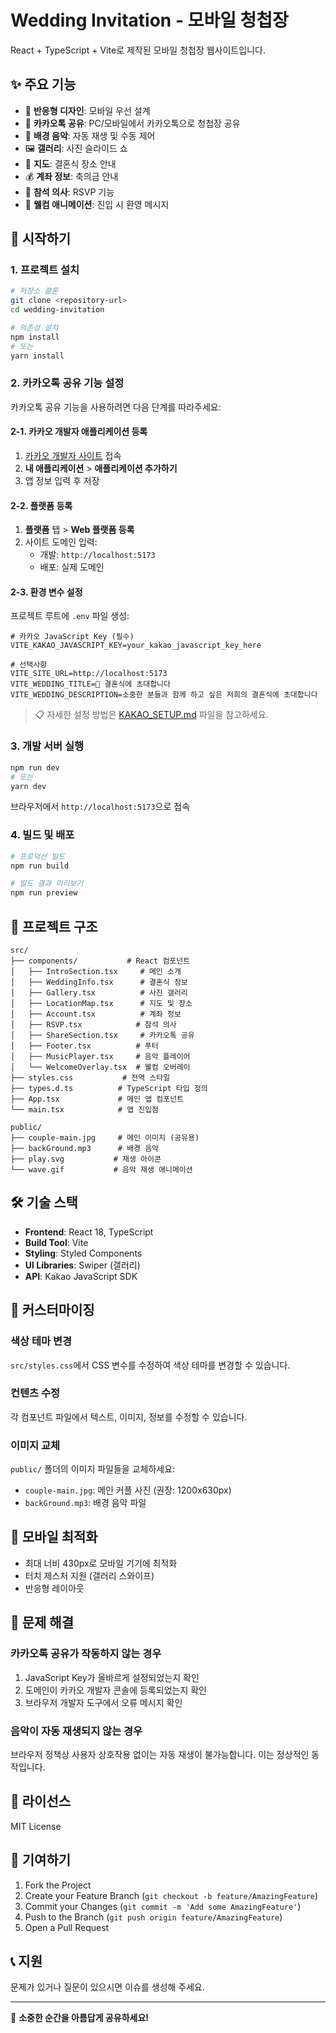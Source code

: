 # Wedding Invitation - 모바일 청첩장

React + TypeScript + Vite로 제작된 모바일 청첩장 웹사이트입니다.

## ✨ 주요 기능

- 📱 **반응형 디자인**: 모바일 우선 설계
- 💬 **카카오톡 공유**: PC/모바일에서 카카오톡으로 청첩장 공유
- 🎵 **배경 음악**: 자동 재생 및 수동 제어
- 🖼️ **갤러리**: 사진 슬라이드 쇼
- 📍 **지도**: 결혼식 장소 안내
- 💰 **계좌 정보**: 축의금 안내
- 📝 **참석 의사**: RSVP 기능
- 🎨 **웰컴 애니메이션**: 진입 시 환영 메시지

## 🚀 시작하기

### 1. 프로젝트 설치

```bash
# 저장소 클론
git clone <repository-url>
cd wedding-invitation

# 의존성 설치
npm install
# 또는
yarn install
```

### 2. 카카오톡 공유 기능 설정

카카오톡 공유 기능을 사용하려면 다음 단계를 따라주세요:

#### 2-1. 카카오 개발자 애플리케이션 등록

1. [카카오 개발자 사이트](https://developers.kakao.com) 접속
2. **내 애플리케이션** > **애플리케이션 추가하기**
3. 앱 정보 입력 후 저장

#### 2-2. 플랫폼 등록

1. **플랫폼** 탭 > **Web 플랫폼 등록**
2. 사이트 도메인 입력:
   - 개발: `http://localhost:5173`
   - 배포: 실제 도메인

#### 2-3. 환경 변수 설정

프로젝트 루트에 `.env` 파일 생성:

```env
# 카카오 JavaScript Key (필수)
VITE_KAKAO_JAVASCRIPT_KEY=your_kakao_javascript_key_here

# 선택사항
VITE_SITE_URL=http://localhost:5173
VITE_WEDDING_TITLE=💒 결혼식에 초대합니다
VITE_WEDDING_DESCRIPTION=소중한 분들과 함께 하고 싶은 저희의 결혼식에 초대합니다
```

> 📋 자세한 설정 방법은 [KAKAO_SETUP.md](./KAKAO_SETUP.md) 파일을 참고하세요.

### 3. 개발 서버 실행

```bash
npm run dev
# 또는
yarn dev
```

브라우저에서 `http://localhost:5173`으로 접속

### 4. 빌드 및 배포

```bash
# 프로덕션 빌드
npm run build

# 빌드 결과 미리보기
npm run preview
```

## 📁 프로젝트 구조

```
src/
├── components/           # React 컴포넌트
│   ├── IntroSection.tsx     # 메인 소개
│   ├── WeddingInfo.tsx      # 결혼식 정보
│   ├── Gallery.tsx          # 사진 갤러리
│   ├── LocationMap.tsx      # 지도 및 장소
│   ├── Account.tsx          # 계좌 정보
│   ├── RSVP.tsx            # 참석 의사
│   ├── ShareSection.tsx     # 카카오톡 공유
│   ├── Footer.tsx          # 푸터
│   ├── MusicPlayer.tsx     # 음악 플레이어
│   └── WelcomeOverlay.tsx  # 웰컴 오버레이
├── styles.css           # 전역 스타일
├── types.d.ts          # TypeScript 타입 정의
├── App.tsx             # 메인 앱 컴포넌트
└── main.tsx            # 앱 진입점

public/
├── couple-main.jpg     # 메인 이미지 (공유용)
├── backGround.mp3      # 배경 음악
├── play.svg           # 재생 아이콘
└── wave.gif           # 음악 재생 애니메이션
```

## 🛠️ 기술 스택

- **Frontend**: React 18, TypeScript
- **Build Tool**: Vite
- **Styling**: Styled Components
- **UI Libraries**: Swiper (갤러리)
- **API**: Kakao JavaScript SDK

## 🎨 커스터마이징

### 색상 테마 변경

`src/styles.css`에서 CSS 변수를 수정하여 색상 테마를 변경할 수 있습니다.

### 컨텐츠 수정

각 컴포넌트 파일에서 텍스트, 이미지, 정보를 수정할 수 있습니다.

### 이미지 교체

`public/` 폴더의 이미지 파일들을 교체하세요:

- `couple-main.jpg`: 메인 커플 사진 (권장: 1200x630px)
- `backGround.mp3`: 배경 음악 파일

## 📱 모바일 최적화

- 최대 너비 430px로 모바일 기기에 최적화
- 터치 제스처 지원 (갤러리 스와이프)
- 반응형 레이아웃

## 🐛 문제 해결

### 카카오톡 공유가 작동하지 않는 경우

1. JavaScript Key가 올바르게 설정되었는지 확인
2. 도메인이 카카오 개발자 콘솔에 등록되었는지 확인
3. 브라우저 개발자 도구에서 오류 메시지 확인

### 음악이 자동 재생되지 않는 경우

브라우저 정책상 사용자 상호작용 없이는 자동 재생이 불가능합니다. 이는 정상적인 동작입니다.

## 📄 라이선스

MIT License

## 🤝 기여하기

1. Fork the Project
2. Create your Feature Branch (`git checkout -b feature/AmazingFeature`)
3. Commit your Changes (`git commit -m 'Add some AmazingFeature'`)
4. Push to the Branch (`git push origin feature/AmazingFeature`)
5. Open a Pull Request

## 📞 지원

문제가 있거나 질문이 있으시면 이슈를 생성해 주세요.

---

💝 **소중한 순간을 아름답게 공유하세요!**
